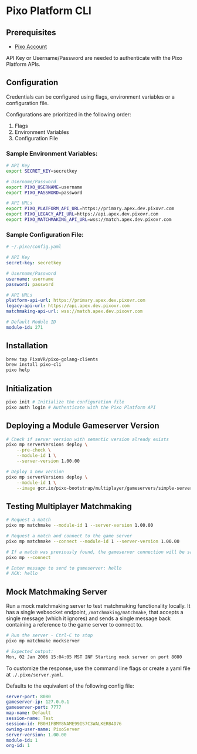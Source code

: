 # Pixo Platform CLI

## Prerequisites
- [Pixo Account](https://apex.pixovr.com)

API Key or Username/Password are needed to authenticate with the Pixo Platform APIs.

## Configuration
Credentials can be configured using flags, environment variables or a configuration file.  

Configurations are prioritized in the following order:
1. Flags
2. Environment Variables
3. Configuration File

### Sample Environment Variables:
```bash
# API Key
export SECRET_KEY=secretkey

# Username/Password
export PIXO_USERNAME=username
export PIXO_PASSWORD=password

# API URLs
export PIXO_PLATFORM_API_URL=https://primary.apex.dev.pixovr.com
export PIXO_LEGACY_API_URL=https://api.apex.dev.pixovr.com
export PIXO_MATCHMAKING_API_URL=wss://match.apex.dev.pixovr.com
```

### Sample Configuration File:
```yaml
# ~/.pixo/config.yaml

# API Key
secret-key: secretkey

# Username/Password
username: username
password: password

# API URLs
platform-api-url: https://primary.apex.dev.pixovr.com
legacy-api-url: https://api.apex.dev.pixovr.com
matchmaking-api-url: wss://match.apex.dev.pixovr.com

# Default Module ID
module-id: 271
```

## Installation
```bash
brew tap PixoVR/pixo-golang-clients
brew install pixo-cli
pixo help
```

## Initialization
```bash
pixo init # Initialize the configuration file
pixo auth login # Authenticate with the Pixo Platform API
```

## Deploying a Module Gameserver Version
```bash
# Check if server version with semantic version already exists
pixo mp serverVersions deploy \
    --pre-check \
    --module-id 1 \
    --server-version 1.00.00

# Deploy a new version
pixo mp serverVersions deploy \
    --module-id 1 \
    --image gcr.io/pixo-bootstrap/multiplayer/gameservers/simple-server:latest
```

## Testing Multiplayer Matchmaking
```bash
# Request a match
pixo mp matchmake --module-id 1 --server-version 1.00.00

# Request a match and connect to the game server
pixo mp matchmake --connect --module-id 1 --server-version 1.00.00

# If a match was previously found, the gameserver connection will be saved and can be used to reconnect
pixo mp --connect

# Enter message to send to gameserver: hello
# ACK: hello
```

## Mock Matchmaking Server

Run a mock matchmaking server to test matchmaking functionality locally.
It has a single websocket endpoint, `/matchmaking/matchmake`, that accepts a single message (which it ignores)
and sends a single message back containing a reference to the game server to connect to.

```bash
# Run the server - Ctrl-C to stop
pixo mp matchmake mockserver

# Expected output:
Mon, 02 Jan 2006 15:04:05 MST INF Starting mock server on port 8080
```

To customize the response, use the command line flags or create a yaml file at `./.pixo/server.yaml`.

Defaults to the equivalent of the following config file:
```yaml
server-port: 8080
gameserver-ip: 127.0.0.1
gameserver-port: 7777
map-name: Default
session-name: Test
session-id: FB0HIFBMY8NAME99IS7C3WALKERB4D76
owning-user-name: PixoServer
server-version: 1.00.00
module-id: 1
org-id: 1
```

